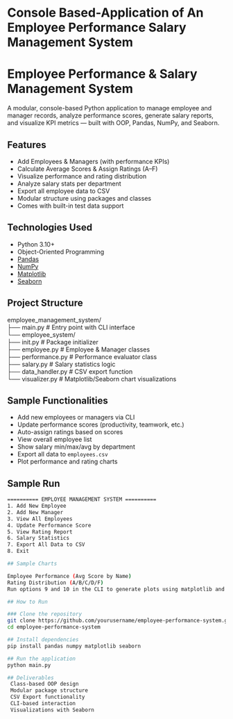 # Console Based-Application of An Employee Performance Salary Management System

#  Employee Performance & Salary Management System

A modular, console-based Python application to manage employee and manager records, analyze performance scores, generate salary reports, and visualize KPI metrics — built with OOP, Pandas, NumPy, and Seaborn.

## Features

- Add Employees & Managers (with performance KPIs)  
- Calculate Average Scores & Assign Ratings (A–F)  
- Visualize performance and rating distribution  
- Analyze salary stats per department  
- Export all employee data to CSV  
- Modular structure using packages and classes  
- Comes with built-in test data support  

##  Technologies Used

- Python 3.10+  
- Object-Oriented Programming  
- [Pandas](https://pandas.pydata.org/)  
- [NumPy](https://numpy.org/)  
- [Matplotlib](https://matplotlib.org/)  
- [Seaborn](https://seaborn.pydata.org/)  

##  Project Structure

employee_management_system/  
├── main.py # Entry point with CLI interface  
└── employee_system/  
  ├── init.py # Package initializer   
  ├── employee.py # Employee & Manager classes  
  ├── performance.py # Performance evaluator class  
  ├── salary.py # Salary statistics logic  
  ├── data_handler.py # CSV export function  
  └── visualizer.py # Matplotlib/Seaborn chart visualizations  

##  Sample Functionalities

- Add new employees or managers via CLI  
- Update performance scores (productivity, teamwork, etc.)  
- Auto-assign ratings based on scores  
- View overall employee list  
- Show salary min/max/avg by department  
- Export all data to `employees.csv`  
- Plot performance and rating charts  

##  Sample Run

```bash
========== EMPLOYEE MANAGEMENT SYSTEM ==========
1. Add New Employee
2. Add New Manager
3. View All Employees
4. Update Performance Score
5. View Rating Report
6. Salary Statistics
7. Export All Data to CSV
8. Exit

## Sample Charts

Employee Performance (Avg Score by Name)  
Rating Distribution (A/B/C/D/F)  
Run options 9 and 10 in the CLI to generate plots using matplotlib and seaborn.  

## How to Run

### Clone the repository  
git clone https://github.com/yourusername/employee-performance-system.git  
cd employee-performance-system  

## Install dependencies
pip install pandas numpy matplotlib seaborn

## Run the application
python main.py

## Deliverables  
 Class-based OOP design  
 Modular package structure  
 CSV Export functionality  
 CLI-based interaction  
 Visualizations with Seaborn  
